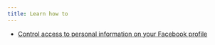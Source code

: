 ```yaml
---
title: Learn how to
---
```

- [Control access to personal information on your Facebook profile](topics/practice-4-safe-social-networks/2-access-personal-details/3-learn.md)
